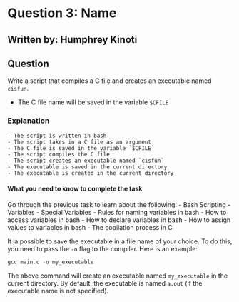 # Question 3: Name
## Written by: Humphrey Kinoti

## Question
Write a script that compiles a C file and creates an executable named `cisfun`.
  - The C file name will be saved in the variable `$CFILE`

### Explanation
    - The script is written in bash
    - The script takes in a C file as an argument
    - The C file is saved in the variable `$CFILE`
    - The script compiles the C file
    - The script creates an executable named `cisfun`
    - The executable is saved in the current directory
    - The executable is created in the current directory

#### What you need to know to complete the task
Go through the previous task to learn about the following:
    - Bash Scripting
    - Variables
    - Special Variables
    - Rules for naming variables in bash
    - How to access variables in bash
    - How to declare variables in bash
    - How to assign values to variables in bash
    - The copilation process in C

It ia possible to save the executable in a file name of your choice. To do this, you need to pass the `-o` flag to the compiler. Here is an example:
```C
gcc main.c -o my_executable
```
The above command will create an executable named `my_executable` in the current directory. By default, the executable is named `a.out` (if the executable name is not specified).
